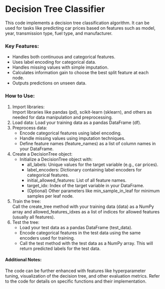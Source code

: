 # Decision Tree Classifier

This code implements a decision tree classification algorithm. It can be used for tasks like predicting car prices based on features such as model, year, transmission type, fuel type, and manufacturer.

### Key Features:

- Handles both continuous and categorical features.
- Uses label encoding for categorical data.
- Handles missing values with simple imputation.
- Calculates information gain to choose the best split feature at each node.
- Outputs predictions on unseen data.

### How to Use:

1. Import libraries:
   <br> Import libraries like pandas (pd), scikit-learn (sklearn), and others as needed for data manipulation and preprocessing.
3. Load data: Load your training data as a pandas DataFrame (df). 
4. Preprocess data:<br> 
    - Encode categorical features using label encoding.
    - Handle missing values using imputation techniques.
    - Define feature names (feature_names) as a list of column names in your DataFrame.
5. Create a DecisionTree object:<br> 
    - Initialize a DecisionTree object with:
        - all_labels: Unique values for the target variable (e.g., car prices).
        - label_encoders: Dictionary containing label encoders for categorical features.
        - initial_allowed_features: List of all feature names.
        - target_idx: Index of the target variable in your DataFrame.
        - (Optional) Other parameters like min_sample_in_leaf for minimum samples per leaf node.
6. Train the tree:<br> 
    Call the create_tree method with your training data (data) as a NumPy array and allowed_features_idxes as a list of indices for allowed features (usually all features).
7. Test the tree: <br> 
    - Load your test data as a pandas DataFrame (test_data).
    - Encode categorical features in the test data using the same encoders used for training.
    - Call the test method with the test data as a NumPy array. This will return predicted labels for the test data. <br>
      
#### Additional Notes:
   The code can be further enhanced with features like hyperparameter tuning, visualization of the decision tree, and other evaluation metrics.
  Refer to the code for details on specific functions and their implementation.
